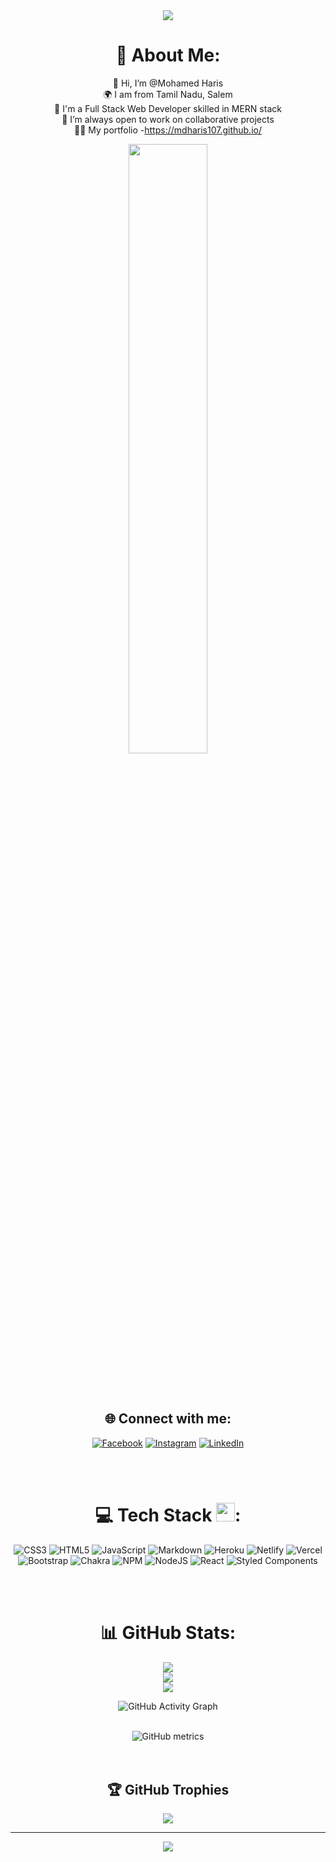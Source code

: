 <div align="center"> 
  <img src="https://user-images.githubusercontent.com/104049398/191171235-3c33f237-ddda-4857-9760-bd69f1e093f4.png" />

<div>

# 💫 About Me:
👋 Hi, I’m @Mohamed Haris<br>🌍 I am from Tamil Nadu, Salem<br>🌱 I'm a Full Stack Web Developer skilled in MERN stack<br>💞 I’m always open to work on collaborative projects<br>💁‍♂️ My portfolio -https://mdharis107.github.io/

<img src="https://cdn.dribbble.com/users/1292677/screenshots/6139167/media/5387dc7e035b3efe9d94516044de66a4.gif" width="50%"  />

<br><br>
## 🌐 Connect with me:
[![Facebook](https://img.shields.io/badge/Facebook-%231877F2.svg?logo=Facebook&logoColor=white)](https://facebook.com/https://www.facebook.com/mohamed.haris.92351) [![Instagram](https://img.shields.io/badge/Instagram-%23E4405F.svg?logo=Instagram&logoColor=white)](https://instagram.com/https://www.instagram.com/haris_husler/) [![LinkedIn](https://img.shields.io/badge/LinkedIn-%230077B5.svg?logo=linkedin&logoColor=white)](https://linkedin.com/in/https://www.linkedin.com/in/mohamed-haris) 


<br><br>
# 💻 Tech Stack <img src="https://camo.githubusercontent.com/beb64ff21c883e318e4f5db5231c2ba4175705bea1c9249e82a41ab375db4f75/68747470733a2f2f6d65646961322e67697068792e636f6d2f6d656469612f51737347456d706b79454f684243623765312f67697068792e6769663f6369643d656366303565343761306e336769316266716e74716d6f62386739616964316f796a327772336473336d67373030626c267269643d67697068792e676966" width="30" height="30"/>:
![CSS3](https://img.shields.io/badge/css3-%231572B6.svg?style=for-the-badge&logo=css3&logoColor=white) ![HTML5](https://img.shields.io/badge/html5-%23E34F26.svg?style=for-the-badge&logo=html5&logoColor=white) ![JavaScript](https://img.shields.io/badge/javascript-%23323330.svg?style=for-the-badge&logo=javascript&logoColor=%23F7DF1E) ![Markdown](https://img.shields.io/badge/markdown-%23000000.svg?style=for-the-badge&logo=markdown&logoColor=white) ![Heroku](https://img.shields.io/badge/heroku-%23430098.svg?style=for-the-badge&logo=heroku&logoColor=white) ![Netlify](https://img.shields.io/badge/netlify-%23000000.svg?style=for-the-badge&logo=netlify&logoColor=#00C7B7) ![Vercel](https://img.shields.io/badge/vercel-%23000000.svg?style=for-the-badge&logo=vercel&logoColor=white) ![Bootstrap](https://img.shields.io/badge/bootstrap-%23563D7C.svg?style=for-the-badge&logo=bootstrap&logoColor=white) ![Chakra](https://img.shields.io/badge/chakra-%234ED1C5.svg?style=for-the-badge&logo=chakraui&logoColor=white) ![NPM](https://img.shields.io/badge/NPM-%23000000.svg?style=for-the-badge&logo=npm&logoColor=white) ![NodeJS](https://img.shields.io/badge/node.js-6DA55F?style=for-the-badge&logo=node.js&logoColor=white) ![React](https://img.shields.io/badge/react-%2320232a.svg?style=for-the-badge&logo=react&logoColor=%2361DAFB) ![Styled Components](https://img.shields.io/badge/styled--components-DB7093?style=for-the-badge&logo=styled-components&logoColor=white)

<br> <br>
# 📊 GitHub Stats:
![](https://github-readme-stats.vercel.app/api?username=mdharis107&theme=radical&hide_border=false&include_all_commits=false&count_private=true)<br/>
![](https://github-readme-streak-stats.herokuapp.com/?user=mdharis107&theme=radical&hide_border=false)<br/>
![](https://github-readme-stats.vercel.app/api/top-langs/?username=mdharis107&theme=radical&hide_border=false&include_all_commits=false&count_private=true&layout=compact)
<br>

![GitHub Activity Graph](https://activity-graph.herokuapp.com/graph?username=mdharis107)  
<br>

![GitHub metrics](https://metrics.lecoq.io/mdharis107)  
<br><br>

## 🏆 GitHub Trophies
![](https://github-profile-trophy.vercel.app/?username=mdharis107&theme=radical&no-frame=false&no-bg=false&margin-w=4)

---
[![](https://visitcount.itsvg.in/api?id=mdharis107&icon=9&color=6)](https://visitcount.itsvg.in)

